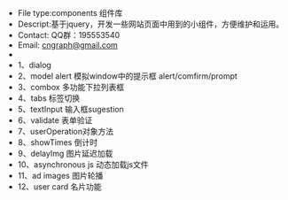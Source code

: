 * File type:components 组件库
 * Descript:基于jquery，开发一些网站页面中用到的小组件，方便维护和运用。
 * Contact: QQ群：195553540  
 * Email: cngraph@gmail.com
 * 
 * 1、dialog
 * 2、model alert 模拟window中的提示框 alert/comfirm/prompt
 * 3、combox  多功能下拉列表框
 * 4、tabs  标签切换
 * 5、textInput  输入框sugestion
 * 6、validate  表单验证
 * 7、userOperation对象方法
 * 8、showTimes 倒计时
 * 9、delayImg 图片延迟加载
 * 10、asynchronous js 动态加载js文件
 * 11、ad images 图片轮播
 * 12、user card 名片功能

